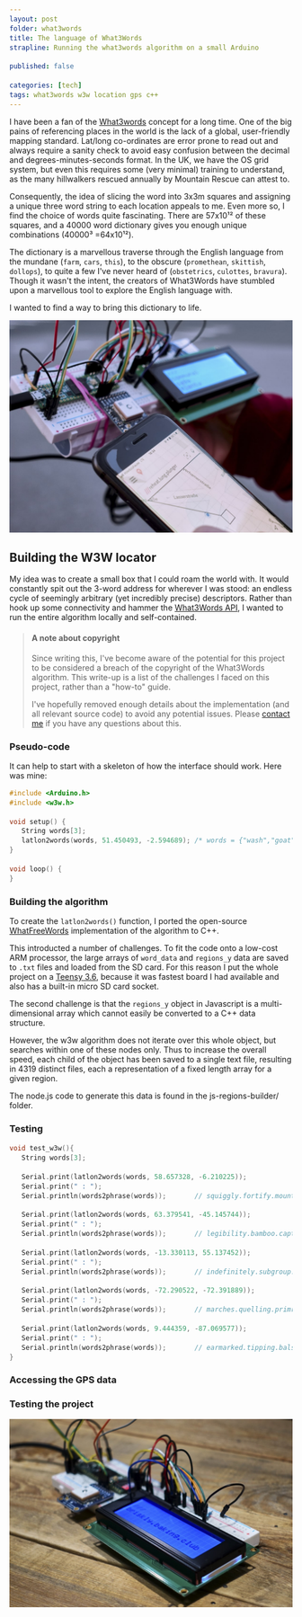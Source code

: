 ```yaml
---
layout: post
folder: what3words
title: The language of What3Words
strapline: Running the what3words algorithm on a small Arduino

published: false

categories: [tech]
tags: what3words w3w location gps c++
---
```


I have been a fan of the [What3words](https://what3words.com/timing.bakers.length) concept for a long time. One of the big pains of referencing places in the world is the lack of a global, user-friendly mapping standard. Lat/long co-ordinates are error prone to read out and always require a sanity check to avoid easy confusion between the decimal and degrees-minutes-seconds format. In the UK, we have the OS grid system, but even this requires some (very minimal) training to understand, as the many hillwalkers rescued annually by Mountain Rescue can attest to.

<!-- more -->

Consequently, the idea of slicing the word into 3x3m squares and assigning a unique three word string to each location appeals to me. Even more so, I find the choice of words quite fascinating. There are 57x10¹² of these squares, and a 40000 word dictionary gives you enough unique combinations (40000³ =64x10¹²).

The dictionary is a marvellous traverse through the English language from the mundane (`farm`, `cars`, `this`), to the obscure (`promethean`, `skittish`, `dollops`), to quite a few I've never heard of (`obstetrics`, `culottes`, `bravura`). Though it wasn't the intent, the creators of What3Words have stumbled upon a marvellous tool to explore the English language with.

I wanted to find a way to bring this dictionary to life.

![w3w running on a Teensy 3.6](/images/posts/what3words/street3.jpg)

## Building the W3W locator

My idea was to create a small box that I could roam the world with. It would constantly spit out the 3-word address for wherever I was stood: an endless cycle of seemingly arbitrary (yet incredibly precise) descriptors. Rather than hook up some connectivity and hammer the [What3Words API](https://developer.what3words.com/public-api), I wanted to run the entire algorithm locally and self-contained.

> #### A note about copyright
> 
> Since writing this, I've become aware of the potential for this project to be considered a breach of the copyright of the What3Words algorithm. This write-up is a list of the challenges I faced on this project, rather than a "how-to" guide.
>
> I've hopefully removed enough details about the implementation (and all relevant source code) to avoid any potential issues. Please [contact me](mailto:hello@designedbycave.co.uk) if you have any questions about this.

### Pseudo-code

It can help to start with a skeleton of how the interface should work. Here was mine:

```c++
#include <Arduino.h>
#include <w3w.h>

void setup() {   
   String words[3];
   latlon2words(words, 51.450493, -2.594689); /* words = {"wash","goat","doctor"} */
}

void loop() {
}
```

### Building the algorithm

To create the `latlon2words()` function, I ported the open-source [WhatFreeWords](https://whatfreewords.net/js.html) implementation of the algorithm to C++.

This introducted a number of challenges. To fit the code onto a low-cost ARM processor, the large arrays of `word_data` and `regions_y` data are saved to `.txt` files and loaded from the SD card. For this reason I put the whole project on a [Teensy 3.6](https://www.pjrc.com/store/teensy36.html), because it was fastest board I had available and also has a built-in micro SD card socket. 

The second challenge is that the `regions_y` object in Javascript is a multi-dimensional array which cannot easily be converted to a C++ data structure.

However, the w3w algorithm does not iterate over this whole object, but searches within one of these nodes only. Thus to increase the overall speed, each child of the object has been saved to a single text file, resulting in 4319 distinct files, each a representation of a fixed length array for a given region.

The node.js code to generate this data is found in the js-regions-builder/ folder.

### Testing

```c++
void test_w3w(){
   String words[3];

   Serial.print(latlon2words(words, 58.657328, -6.210225));
   Serial.print(" : ");
   Serial.println(words2phrase(words));       // squiggly.fortify.mountaintops

   Serial.print(latlon2words(words, 63.379541, -45.145744));
   Serial.print(" : ");
   Serial.println(words2phrase(words));       // legibility.bamboo.captivated

   Serial.print(latlon2words(words, -13.330113, 55.137452));
   Serial.print(" : ");
   Serial.println(words2phrase(words));       // indefinitely.subgroup.careers

   Serial.print(latlon2words(words, -72.290522, -72.391889));
   Serial.print(" : ");
   Serial.println(words2phrase(words));       // marches.quelling.primroses

   Serial.print(latlon2words(words, 9.444359, -87.069577));
   Serial.print(" : ");
   Serial.println(words2phrase(words));       // earmarked.tipping.balsam
}
```

### Accessing the GPS data

### Testing the project

![Breadboard test circuit](/images/posts/what3words/circuit.jpg)